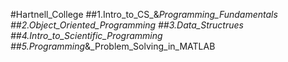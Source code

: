 #Hartnell_College
##1.Intro_to_CS_&_Programming_Fundamentals
##2.Object_Oriented_Programming
##3.Data_Structrues
##4.Intro_to_Scientific_Programming
##5.Programming_&_Problem_Solving_in_MATLAB
